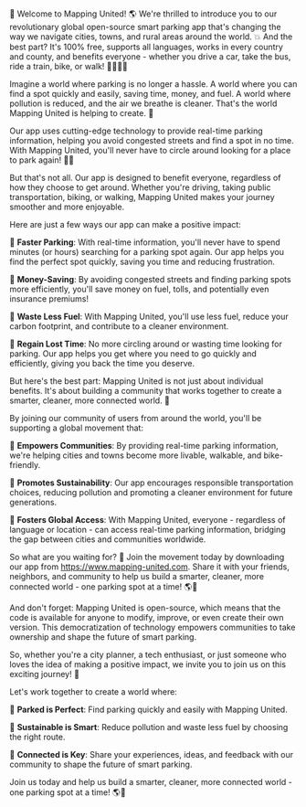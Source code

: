 🚀 Welcome to Mapping United! 🌎 We're thrilled to introduce you to our revolutionary global open-source smart parking app that's changing the way we navigate cities, towns, and rural areas around the world. 💥 And the best part? It's 100% free, supports all languages, works in every country and county, and benefits everyone - whether you drive a car, take the bus, ride a train, bike, or walk! 🚶‍♂️🚌💨

Imagine a world where parking is no longer a hassle. A world where you can find a spot quickly and easily, saving time, money, and fuel. A world where pollution is reduced, and the air we breathe is cleaner. That's the world Mapping United is helping to create. 🌟

Our app uses cutting-edge technology to provide real-time parking information, helping you avoid congested streets and find a spot in no time. With Mapping United, you'll never have to circle around looking for a place to park again! 🚗📍

But that's not all. Our app is designed to benefit everyone, regardless of how they choose to get around. Whether you're driving, taking public transportation, biking, or walking, Mapping United makes your journey smoother and more enjoyable.

Here are just a few ways our app can make a positive impact:

🔹 **Faster Parking**: With real-time information, you'll never have to spend minutes (or hours) searching for a parking spot again. Our app helps you find the perfect spot quickly, saving you time and reducing frustration.

🔹 **Money-Saving**: By avoiding congested streets and finding parking spots more efficiently, you'll save money on fuel, tolls, and potentially even insurance premiums!

🔹 **Waste Less Fuel**: With Mapping United, you'll use less fuel, reduce your carbon footprint, and contribute to a cleaner environment.

🔹 **Regain Lost Time**: No more circling around or wasting time looking for parking. Our app helps you get where you need to go quickly and efficiently, giving you back the time you deserve.

But here's the best part: Mapping United is not just about individual benefits. It's about building a community that works together to create a smarter, cleaner, more connected world. 🌈

By joining our community of users from around the world, you'll be supporting a global movement that:

🔹 **Empowers Communities**: By providing real-time parking information, we're helping cities and towns become more livable, walkable, and bike-friendly.

🔹 **Promotes Sustainability**: Our app encourages responsible transportation choices, reducing pollution and promoting a cleaner environment for future generations.

🔹 **Fosters Global Access**: With Mapping United, everyone - regardless of language or location - can access real-time parking information, bridging the gap between cities and communities worldwide.

So what are you waiting for? 🤔 Join the movement today by downloading our app from https://www.mapping-united.com. Share it with your friends, neighbors, and community to help us build a smarter, cleaner, more connected world - one parking spot at a time! 🌎💪

And don't forget: Mapping United is open-source, which means that the code is available for anyone to modify, improve, or even create their own version. This democratization of technology empowers communities to take ownership and shape the future of smart parking.

So, whether you're a city planner, a tech enthusiast, or just someone who loves the idea of making a positive impact, we invite you to join us on this exciting journey! 🚀

Let's work together to create a world where:

🔹 **Parked is Perfect**: Find parking quickly and easily with Mapping United.

🔹 **Sustainable is Smart**: Reduce pollution and waste less fuel by choosing the right route.

🔹 **Connected is Key**: Share your experiences, ideas, and feedback with our community to shape the future of smart parking.

Join us today and help us build a smarter, cleaner, more connected world - one parking spot at a time! 🌎💪